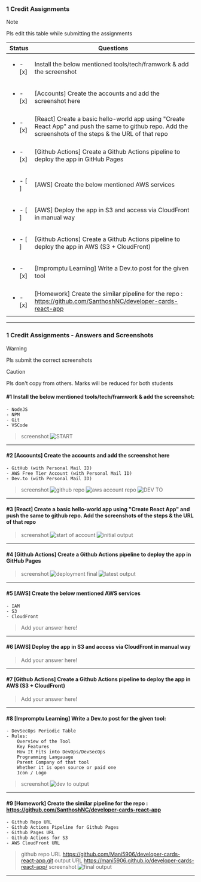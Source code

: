### 1 Credit Assignments

> [!NOTE]
> Pls edit this table while submitting the assignments

| Status         | Questions     | 
|----------------|---------------|
| <ul><li>- [x] </li></ul> | Install the below mentioned tools/tech/framwork & add the screenshot |
| <ul><li>- [x] </li></ul> | [Accounts] Create the accounts and add the screenshot here |
| <ul><li>- [x] </li></ul> | [React] Create a basic hello-world app using "Create React App" and push the same to github repo. Add the screenshots of the steps & the URL of that repo |
| <ul><li>- [x] </li></ul> | [Github Actions] Create a Github Actions pipeline to deploy the app in GitHub Pages |
| <ul><li>- [ ] </li></ul> | [AWS] Create the below mentioned AWS services |
| <ul><li>- [ ] </li></ul> | [AWS] Deploy the app in S3 and access via CloudFront in manual way  |
| <ul><li>- [ ] </li></ul> | [Github Actions] Create a Github Actions pipeline to deploy the app in AWS (S3 + CloudFront)  |
| <ul><li>- [x] </li></ul> | [Impromptu Learning] Write a Dev.to post for the given tool  |
| <ul><li>- [x] </li></ul> | [Homework] Create the similar pipeline for the repo : https://github.com/SanthoshNC/developer-cards-react-app  |

***

### 1 Credit Assignments - Answers and Screenshots

> [!WARNING]
> Pls submit the correct screenshots

> [!CAUTION]
> Pls don't copy from others. Marks will be reduced for both students

#### #1 Install the below mentioned tools/tech/framwork & add the screenshot:
	- NodeJS 
	- NPM 
	- Git
	- VSCode
>screenshot
>![START](https://github.com/user-attachments/assets/04051c34-3b1d-4598-94de-bd59ff548e75)
>


***

#### #2 [Accounts] Create the accounts and add the screenshot here
	- GitHub (with Personal Mail ID)
	- AWS Free Tier Account (with Personal Mail ID)
	- Dev.to (with Personal Mail ID)
>screenshot
>![github repo](https://github.com/user-attachments/assets/63b3acc6-c76a-416a-82d8-1fee7b066dae)
>![aws account repo](https://github.com/user-attachments/assets/104f328e-bf12-4cf3-9403-329a6e2ae9d4)
>![DEV TO](https://github.com/user-attachments/assets/537184ca-85ef-4f0f-8cb8-92eee5d053f2)




***

#### #3 [React] Create a basic hello-world app using "Create React App" and push the same to github repo. Add the screenshots of the steps & the URL of that repo
>screenshot
>![start of account](https://github.com/user-attachments/assets/a1fc368e-e62d-446f-9175-a929215e407b)
>![initial output](https://github.com/user-attachments/assets/0e847556-5c39-4e99-a3a2-7a0bdac801aa)



***

#### #4 [Github Actions] Create a Github Actions pipeline to deploy the app in GitHub Pages
>screenshot
>![deployment final](https://github.com/user-attachments/assets/8f772f74-3593-4eda-89bb-b7debbd5dac0)
>![latest output](https://github.com/user-attachments/assets/dace6ef3-f405-4dfb-baf7-40e74e3b06f3)



***

#### #5 [AWS] Create the below mentioned AWS services
	- IAM
	- S3
	- CloudFront
> Add your answer here!

***

#### #6 [AWS] Deploy the app in S3 and access via CloudFront in manual way
> Add your answer here!

***

#### #7 [Github Actions] Create a Github Actions pipeline to deploy the app in AWS (S3 + CloudFront)
> Add your answer here!

***

#### #8 [Impromptu Learning] Write a Dev.to post for the given tool:
	- DevSecOps Periodic Table
	- Rules:
		Overview of the Tool
		Key Features
		How It Fits into DevOps/DevSecOps
		Programming Langauage
		Parent Company of that tool
		Whether it is open source or paid one
		Icon / Logo
>screenshot
>![dev to output](https://github.com/user-attachments/assets/bd2d34aa-905c-48d5-847e-d02854c18ca6)


***

#### #9 [Homework] Create the similar pipeline for the repo : https://github.com/SanthoshNC/developer-cards-react-app
	- Github Repo URL
	- Github Actions Pipeline for Github Pages
	- Github Pages URL
 	- Github Actions for S3
 	- AWS CloudFront URL
>github repo URL
>https://github.com/Mani5906/developer-cards-react-app.git
>output URL
>https://mani5906.github.io/developer-cards-react-app/
>screenshot
>![final output](https://github.com/user-attachments/assets/f49d3832-76b8-4fd3-9226-fe70e5e3d151)


***
